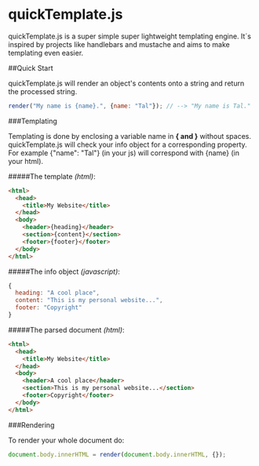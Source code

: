 quickTemplate.js
================

quickTemplate.js is a super simple super lightweight templating engine. It´s inspired by projects like handlebars and mustache and aims to make templating even easier.

##Quick Start

quickTemplate.js will render an object's contents onto a string and return the processed string.

```javascript
render("My name is {name}.", {name: "Tal"}); // --> "My name is Tal."
```

###Templating

Templating is done by enclosing a variable name in **{ and }** without spaces. quickTemplate.js will check your info object for a corresponding property. For example {"name": "Tal"} (in your js) will correspond with {name} (in your html).

#####The template *(html)*:
```html
<html>
  <head>
    <title>My Website</title>
  </head>
  <body>
    <header>{heading}</header>
    <section>{content}</section>
    <footer>{footer}</footer>
  </body>
</html>
```

#####The info object *(javascript)*:
```javascript
{
  heading: "A cool place",
  content: "This is my personal website...",
  footer: "Copyright"
}
```

#####The parsed document *(html)*:
```html
<html>
  <head>
    <title>My Website</title>
  </head>
  <body>
    <header>A cool place</header>
    <section>This is my personal website...</section>
    <footer>Copyright</footer>
  </body>
</html>
```

###Rendering

To render your whole document do:

```javascript
document.body.innerHTML = render(document.body.innerHTML, {});
```
